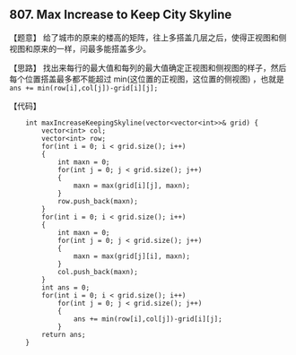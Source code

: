 ## 807. Max Increase to Keep City Skyline

【题意】
给了城市的原来的楼高的矩阵，往上多搭盖几层之后，使得正视图和侧视图和原来的一样，问最多能搭盖多少。

【思路】
找出来每行的最大值和每列的最大值确定正视图和侧视图的样子，然后每个位置搭盖最多都不能超过 min(这位置的正视图，这位置的侧视图) ，也就是`ans += min(row[i],col[j])-grid[i][j];`

【代码】
```
    int maxIncreaseKeepingSkyline(vector<vector<int>>& grid) {
        vector<int> col;
        vector<int> row;
		for(int i = 0; i < grid.size(); i++)
		{
			int maxn = 0;
			for(int j = 0; j < grid.size(); j++)
			{
				maxn = max(grid[i][j], maxn);
			}
			row.push_back(maxn);
		}
		for(int i = 0; i < grid.size(); i++)
		{
			int maxn = 0;
			for(int j = 0; j < grid.size(); j++)
			{
				maxn = max(grid[j][i], maxn);
			}
			col.push_back(maxn);
		}		
		int ans = 0;
		for(int i = 0; i < grid.size(); i++)
			for(int j = 0; j < grid.size(); j++)
			{
				ans += min(row[i],col[j])-grid[i][j];
			}
		return ans;
    }
```
